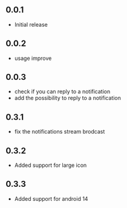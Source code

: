 ## 0.0.1

- Initial release

## 0.0.2

- usage improve

## 0.0.3

- check if you can reply to a notification
- add the possibility to reply to a notification

## 0.3.1

- fix the notifications stream brodcast

## 0.3.2

- Added support for large icon

## 0.3.3

- Added support for android 14
